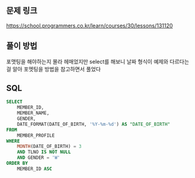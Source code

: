 ## 문제 링크
https://school.programmers.co.kr/learn/courses/30/lessons/131120

## 풀이 방법
포맷팅을 해야하는지 몰라 헤매었지만 select를 해보니 날짜 형식이 예제와 다르다는 걸 알아
포멧팅을 방법을 참고하면서 풀었다

## SQL
```sql
SELECT  
    MEMBER_ID, 
    MEMBER_NAME, 
    GENDER, 
    DATE_FORMAT(DATE_OF_BIRTH, '%Y-%m-%d') AS "DATE_OF_BIRTH"
FROM 
    MEMBER_PROFILE
WHERE 
    MONTH(DATE_OF_BIRTH) = 3
    AND TLNO IS NOT NULL
    AND GENDER = 'W'
ORDER BY 
    MEMBER_ID ASC
```